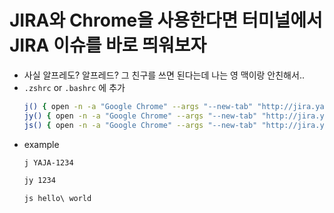 # JIRA와 Chrome을 사용한다면 터미널에서 JIRA 이슈를 바로 띄워보자

- 사실 알프레도? 알프레드? 그 친구를 쓰면 된다는데 나는 영 맥이랑 안친해서..
- `.zshrc` or `.bashrc` 에 추가
  ```bash
  j() { open -n -a "Google Chrome" --args "--new-tab" "http://jira.yanolja.in/browse/$1" }
  jy() { open -n -a "Google Chrome" --args "--new-tab" "http://jira.yanolja.in/browse/YAJA-$1" }
  js() { open -n -a "Google Chrome" --args "--new-tab" "http://jira.yanolja.in/issues/?jql=text%20~%20\"$@\"" }
  ``` 
- example
  ```bash
  j YAJA-1234
  ```
  ```bash
  jy 1234
  ```
  ```
  js hello\ world
  ```